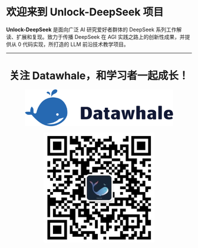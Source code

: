 # **欢迎来到 Unlock-DeepSeek 项目**

**Unlock-DeepSeek** 是面向广泛 AI 研究爱好者群体的 DeepSeek 系列工作解读、扩展和复现。致力于传播 DeepSeek 在 AGI 实践之路上的创新性成果，并提供从 0 代码实现，所打造的 LLM 前沿技术教学项目。

---

<div align="center">
<h1>关注 Datawhale，和学习者一起成长！</h1>
<a href="https://datawhale.cn/" target="_blank"><img style="height: 100px; " src="./images/datawhale_logo.png"></a>
</div>
<p></p>
<div align="center">
<a href="https://mp.weixin.qq.com/s/dndXMp52neU6J5lBjlvvQw" target="_blank"><img style="height: 300px; " src="./images/datawhale_wechat_qrcode.jpeg"></a>
</div>